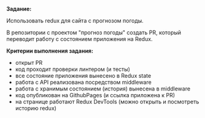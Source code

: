 **Задание:**

Использовать redux для сайта с прогнозом погоды.

В репозитории с проектом "прогноз погоды" создать PR, который переводит работу с состоянием приложения на Redux.

**Критерии выполнения задания:**

- открыт PR
- код проходит проверки линтером (и тесты)
- все состояние приложения вынесено в Redux state
- работа с API реализована посредством middleware
- работа с хранимым состоянием (история) вынесена в middleware
- код опубликован на GithubPages (и ссылка приложена к PR)
- на странице работают Redux DevTools (можно открыть и посмотреть историю redux)
